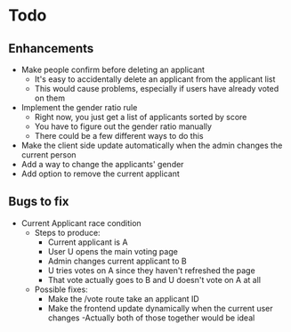 # Todo

## Enhancements
- Make people confirm before deleting an applicant
  - It's easy to accidentally delete an applicant from the applicant list
  - This would cause problems, especially if users have already voted on them
- Implement the gender ratio rule
  - Right now, you just get a list of applicants sorted by score
  - You have to figure out the gender ratio manually
  - There could be a few different ways to do this
- Make the client side update automatically when the admin changes the current person
- Add a way to change the applicants' gender
- Add option to remove the current applicant

## Bugs to fix
- Current Applicant race condition
  - Steps to produce:
    - Current applicant is A
    - User U opens the main voting page
    - Admin changes current applicant to B
    - U tries votes on A since they haven't refreshed the page
    - That vote actually goes to B and U doesn't vote on A at all
  - Possible fixes:
    - Make the /vote route take an applicant ID
    - Make the frontend update dynamically when the current user changes
    -Actually both of those together would be ideal
